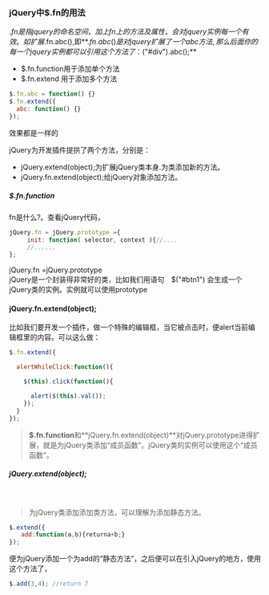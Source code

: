 ### jQuery中$.fn的用法

$.fn是指jquery的命名空间，加上fn上的方法及属性，会对jquery实例每一个有效。 如扩展$.fn.abc(),即**$.fn.abc()是对jquery扩展了一个abc方法,那么后面你的每一个jquery实例都可以引用这个方法了：$("#div").abc();**

* $.fn.function用于添加单个方法  
* $.fn.extend 用于添加多个方法  

```JavaScript
$.fn.abc = function() {}
$.fn.extend({
  abc: function() {}
});
```
效果都是一样的


jQuery为开发插件提拱了两个方法，分别是：
* jQuery.extend(object);为扩展jQuery类本身.为类添加新的方法。
* jQuery.fn.extend(object);给jQuery对象添加方法。

##### $.fn.function
fn是什么?。查看jQuery代码，

```JavaScript
jQuery.fn = jQuery.prototype ={
　　　init: function( selector, context ){//....　
　　　//......
};
```
jQuery.fn =jQuery.prototype   
jQuery是一个封装得非常好的类，比如我们用语句　$("#btn1") 会生成一个 jQuery类的实例。实例就可以使用prototype

#### jQuery.fn.extend(object);  

比如我们要开发一个插件，做一个特殊的编辑框，当它被点击时，便alert当前编辑框里的内容。可以这么做：
```JavaScript
$.fn.extend({

  alertWhileClick:function(){

    $(this).click(function(){

      alert($(this).val());
    });
  }
});
```

> **$.fn.function**和**jQuery.fn.extend(object)**对jQuery.prototype进得扩展，就是为jQuery类添加“成员函数”。jQuery类的实例可以使用这个“成员函数”。

##### jQuery.extend(object);
　
>为jQuery类添加添加类方法，可以理解为添加静态方法。

```JavaScript
$.extend({
　　add:function(a,b){returna+b;}
});
```
便为jQuery添加一个为add的“静态方法”，之后便可以在引入jQuery的地方，使用这个方法了，

```JavaScript
$.add(3,4); //return 7
```
